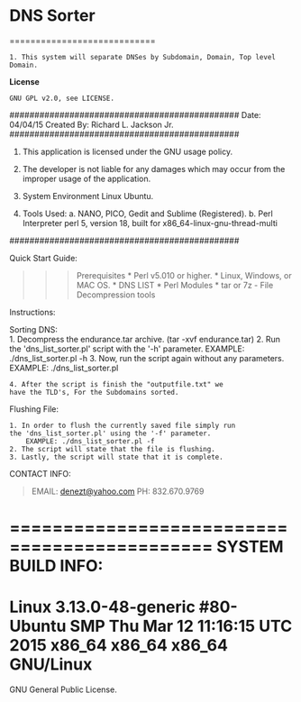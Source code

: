 # DNS Sorter
============================


```
1. This system will separate DNSes by Subdomain, Domain, Top level Domain.
```




**License**
```
GNU GPL v2.0, see LICENSE.
```
##############################################
Date: 		04/04/15 
Created By: 	Richard L. Jackson Jr.
##############################################

1) This application is licensed under 
the GNU usage policy.

2) The developer is not liable for any
damages which may occur from the 
improper usage of the application.

3) System Environment Linux Ubuntu.

4) Tools Used:
	a. NANO, PICO, Gedit and 
	Sublime (Registered).
	b. Perl Interpreter perl 5, version 18, 
	built for x86_64-linux-gnu-thread-multi

##############################################

Quick Start Guide:

>>>	Prerequisites
    	* Perl v5.010 or higher.
	* Linux, Windows, or MAC OS.
	* DNS LIST
	* Perl Modules 
	* tar or 7z - File Decompression tools 

Instructions:

Sorting DNS:	
	1. Decompress the endurance.tar archive. (tar -xvf endurance.tar)
	2. Run the 'dns_list_sorter.pl' script with the '-h' parameter.
		EXAMPLE: ./dns_list_sorter.pl -h
	3. Now, run the script again without any parameters.
		EXAMPLE: ./dns_list_sorter.pl

	4. After the script is finish the "outputfile.txt" we 
	have the TLD's, For the Subdomains sorted.

Flushing File:	

	1. In order to flush the currently saved file simply run
	the 'dns_list_sorter.pl' using the '-f' parameter.
		EXAMPLE: ./dns_list_sorter.pl -f
	2. The script will state that the file is flushing.
	3. Lastly, the script will state that it is complete.




CONTACT INFO:
> EMAIL: denezt@yahoo.com
> PH: 832.670.9769





=============================================
SYSTEM BUILD INFO:
=============================================
Linux 3.13.0-48-generic 
#80-Ubuntu SMP Thu Mar 12 11:16:15 
UTC 2015 x86_64 x86_64 x86_64 GNU/Linux
=============================================

GNU General Public License.
